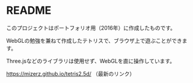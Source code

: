 # README

このプロジェクトはポートフォリオ用（2016年）に作成したものです。

WebGLの勉強を兼ねて作成したテトリスで、ブラウザ上で遊ぶことができます。

Three.jsなどのライブラリは使用せず、WebGLを直に操作しています。

https://mizerz.github.io/tetris2.5d/ （最新のリンク）
